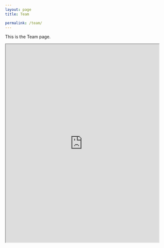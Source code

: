 ```yaml
---
layout: page
title: Team

permalink: /team/
---
```


This is the Team page.

<iframe src='https://cdn.knightlab.com/libs/timeline3/latest/embed/index.html?source=1PVsi08UCwzEehsbha4st5Wg9oINfgpKyXwHqzWOgdfo&font=Default&lang=en&initial_zoom=2&height=650' width='100%' height='650'></iframe>
